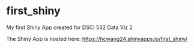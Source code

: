# first_shiny
My first Shiny App created for DSCI 532 Data Viz 2

The Shiny App is hosted here: https://hcwang24.shinyapps.io/first_shiny/ 

